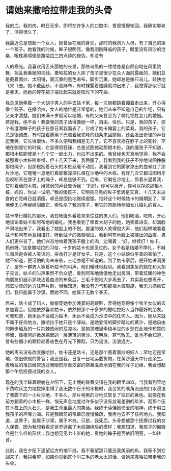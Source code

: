 # 请她来撒哈拉带走我的头骨

我的血，我的肉，时日无多，即将在许多人的口腔中、胃里慢慢轮回。我确实够老了，活得很久了。 

我最近总是想起一个女人，她曾坐在我的身旁，那时的我初为人母，有了自己的第一个孩子。她看我的时候，眸子很明亮，像我刚刚降临的孩子，眼里没有风沙的沧桑，眼珠黑得像是撒哈拉三四点钟的夜色，却没有 

人的寒光。我喜欢用舌头舔她的长发，那些乌黑的一缕缕总是自顾自地在风里跳舞，扰乱我看她的视线。撒哈拉的女人除了孩子是很少在众人面前露面的，她们总是戴着面纱、太阳镜，裹沉重的黑色麻布，脚步沉重，她却总是像只鸟儿，轻快地飞来飞去。她不戴面纱，不裹麻布，有时裸露着胳膊就冲出来了，我觉得那似乎就是春天，而她的碎花裙子摆动起来就是阳光下的花朵。 

我总见她牵着一个大胡子男人的手去姑卡家，每一次她都跳着蹦着走出来，开心得像个孩子。在撒哈拉，女人的地位是非常低的，她们从来不知道自己的年纪，只有父亲才清楚。她们未满十岁就可以结婚，有的父亲甚至为了聘礼牺牲女儿的婚姻。若是我，绝不会！我要我的孩子活得像她一样，自由，快乐。只是，我的孩子，那个有澄澈眸子的孩子在那日离我而去了，它成了姑卡婚宴上的菜肴。我的孩子，它总是很调皮，有时踮着脚用下巴顺着我驼峰的线条来回摩擦，还会发出奇怪的声音逗我笑。它长得很快，不多久便和我相差无几了。它不喜欢挂在脖子上的驼铃，罕地在驯服它的时候，它显得很狂躁，总是试图撼动那根木桩。我的傻孩子不知道，那根木桩即使是十几个它一起出力，也拉不出来的。我曾经也天真地觉得，我不会被那根小木桩所束缚，但十几天下来，我屈服了。我看到我的孩子不停地试图挣脱那根绳子，但那根捆着石头的木桩丝毫不动摇。我看到它的脚掌渗出的血晕红了那片沙地，它奄奄一息地盯着那根深深扎根在沙地中的木桩。有好几次它都试图用牙齿咬断系在脖子上的绳子，却总是够不到。后来，它躺在沙地上，昂着头望着我，它盯着我的木桩，用微弱的声音告诉我：“妈妈，你可以离开，你可以挣脱那根木桩，妈妈，你试一试吧。”我的傻孩子，它明亮乌黑的眸子里满是天真，十几天未进食的它驼峰日益消瘦，却还是固执地继续倔强。恰好这个时候姑卡的婚期到了，罕地便无心再继续驯服它，索性杀了我的孩子，用它的肉款待参加女儿婚礼的客人。 

姑卡举行婚礼的那天，我在帐篷外看着来来往往的男人们，他们喝酒，吃肉，开心地谈论着姑卡和阿布地的婚礼。我也看到了牵着大胡子的她，她笑着进去，却满脸严肃地出来了，我看出了她脸上的不悦。屋里的男人笑得很大声，他们起哄地看着姑卡和阿布地互相扭打。听到姑卡的微微啜泣，看到阿布地脸上被挠出的血痕，男人们更兴奋了。他们兴奋地啃着我孩子腿上的肉，边嚷着：“好，继续打！姑卡，抓他呀。”这是撒哈拉的习俗，十岁的姑卡也是见过的。女子若是结婚不挣扎，不喊叫事后是会被人笑话的。拼命打才是好女子。只是，这个小姑娘似乎真的害怕了，她不知道，更可怕的尚未来临，三毛亦是不知道的。到了姑卡家后，便开始进洞房了，屋外一群男人等着听姑卡的叫声，他们暧昧地起哄。我看到焦急的她在和大胡子交谈。姑卡的叫声果然不负众望，看到阿布地骄傲地走出房间，带着炫耀的神色向朋友们展示那块沾着血渍的布条后，三毛不悦地大步离去了。其实我也想离开，想去沙漠的远方狂奔片刻，但我知道，我没有力气和那根木桩周旋，我无力撼动它们。我只能属于沙漠，而她不同，她属于无数个春天。 

后来，姑卡成了妇人，偷偷穿她参加晚宴的高跟鞋，弄得她穿得像个牧羊女似的去参加宴会。但她依然喜欢姑卡，依然把那个十多岁的撒哈拉妇人当作最好的朋友。可我知道，她永远不会成为姑卡，永远不会成为沙漠中的任何人。因为，她从来就不属于任何地方。撒哈拉于她只是个驿站，是她爱情的脚步踏过的黄沙，是她自由的舞步触及的一片荆棘热闹的荒凉地。是她灵魂里牵绕半世的乡愁在此地作短暂的停留，像夜间的微风掠起的一层薄薄的黄沙。天明后，寒气散去。谁也不会知道，曾有些细小的颗粒趁着夜色在月光下舞蹈，只为流浪，流浪远方。 

她的离去没有改变撒哈拉，姑卡还是姑卡，还是那个裹着面纱的妇人；罕地还是罕地，依旧做他的警官；我还是我，日复一日地运载货物，在黄沙漫天中行走余生。撒哈拉的落日经常透过我眼前厚重浓密的帘幕温柔地洒在我的眸子边缘，我会想起那个午后抚摸过我的女人。 

现在的我半眯着眼躺在夕阳下，无止境的昏黄交错在我的眼里四溢。当我看到罕地不费吹灰之力地拔掉束缚了我无数个日子的木桩时，我苦笑的嘴角流出的口水浸湿了我脚下的一小片沙地，不多久，那片稍黑的沙地又恢复了往日的黄色。就像在我前方躺着的小木桩一样，悄无声息地度过许多似乎没有丝毫差别的年岁。而那个压在木桩上的大石头，是我生命里最大的笑话。我终于读懂她怜爱的眼神，终于明白我孩子的声嘶力竭。只是我眼前的帘幕已慢慢稀疏，我再也去不了任何地方。我知道，这辈子，我属于沙漠，属于木桩。只是，我死后，头骨想被那个抚摸过我的女人保管。因为我想看看这世界逃离了木桩捆绑后的模样；我想知道，我孩子的倔强会是什么样的形状；我也想见见七十岁的她，看她的眸子是否依旧明亮，一如往昔。 

此刻，我在夕阳下遥望远方的地平线，我不奢望那只鹿还我美丽的角，我等不到它回来了。我只希望，如果你见到这个叫三毛的老太太的话，请她来撒哈拉带走我的头骨。